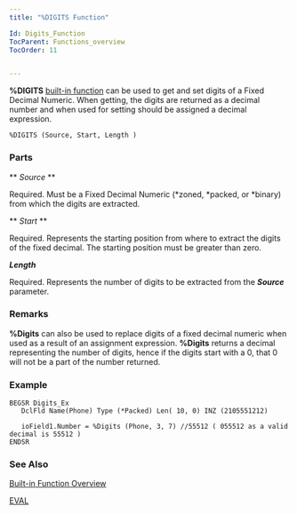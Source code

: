 ```yaml
---
title: "%DIGITS Function"

Id: Digits_Function
TocParent: Functions_overview
TocOrder: 11


---
```


<span style="FONT-WEIGHT: bold">%DIGITS</span> [built-in function](Functions_overview.html) can be used to get and set digits of a Fixed Decimal Numeric. When getting, the digits are returned as a decimal number and when used for setting should be assigned a decimal expression. 

```
%DIGITS (Source, Start, Length )
```

### Parts

** *Source* ** 

Required. Must be a Fixed Decimal Numeric (*zoned, *packed, or *binary) from which the digits are extracted.


** *Start* ** 

Required. Represents the starting position from where to extract the digits of the fixed decimal. The starting position must be greater than zero.


***Length*** 

Required. Represents the number of digits to be extracted from the ***Source*** parameter.


### Remarks
**%Digits** can also be used to replace digits of a fixed decimal numeric when used as a result of an assignment expression. **%Digits** returns a decimal representing the number of digits, hence if the digits start with a 0, that 0 will not be a part of the number returned. 

### Example

```
BEGSR Digits_Ex
   DclFld Name(Phone) Type (*Packed) Len( 10, 0) INZ (2105551212)

   ioField1.Number = %Digits (Phone, 3, 7) //55512 ( 055512 as a valid decimal is 55512 )
ENDSR
```

### See Also
[Built-in Function Overview](Functions_overview.html)

[EVAL](EVAL.html) 
